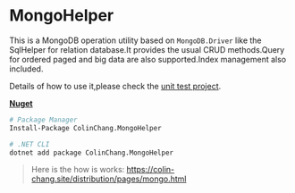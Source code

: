 # MongoHelper

This is a MongoDB operation utility based on `MongoDB.Driver` like the SqlHelper for relation database.It provides the usual CRUD methods.Query for ordered paged and big data are also supported.Index management also included.

Details of how to use it,please check the [unit test project](https://github.com/colin-chang/MongoHelper/tree/master/ColinChang.MongoHelper.Test).

**[Nuget](https://www.nuget.org/packages/ColinChang.MongoHelper/)**
```sh
# Package Manager
Install-Package ColinChang.MongoHelper

# .NET CLI
dotnet add package ColinChang.MongoHelper
```

> Here is the how is works:
https://colin-chang.site/distribution/pages/mongo.html
